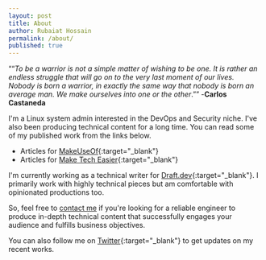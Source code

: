 ```yaml
---
layout: post
title: About
author: Rubaiat Hossain
permalink: /about/
published: true
---
```


““_To be a warrior is not a simple matter of wishing to be one. It is rather an endless struggle that will go on to the very last moment of our lives. Nobody is born a warrior, in exactly the same way that nobody is born an average man. We make ourselves into one or the other_.”” -**Carlos Castaneda**

I'm a Linux system admin interested in the DevOps and Security niche. I've also been producing technical content for a long time. You can read some of my published work from the links below.


- Articles for [MakeUseOf](https://www.makeuseof.com/author/rubaiat-hossain/){:target="_blank"}
- Articles for [Make Tech Easier](https://www.maketecheasier.com/author/rubaiat/){:target="_blank"}

I'm currently working as a technical writer for [Draft.dev](https://draft.dev){:target="_blank"}. I primarily work with highly technical pieces but am comfortable with opinionated productions too. 

So, feel free to [contact me](http://rubaiat-hossain.com/contact) if you're looking for a reliable engineer to produce in-depth technical content that successfully engages your audience and fulfills business objectives.

You can also follow me on [Twitter](https://twitter.com/hereisrubaiat){:target="_blank"} to get updates on my recent works.

